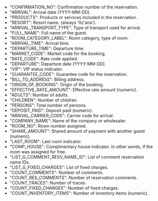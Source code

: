 - "CONFIRMATION_NO": Confirmation number of the reservation.
- "ARRIVAL": Arrival date (YYYY-MM-DD).
- "PRODUCTS": Products or services included in the reservation.
- "RESORT": Resort name. (always 'Itz'ana').
- "ARRIVAL_TRANSPORT_TYPE": Type of transport used for arrival.
- "FULL_NAME": Full name of the guest.
- "ROOM_CATEGORY_LABEL": Room category, type of room.
- "ARRIVAL_TIME": Arrival time.
- "DEPARTURE_TIME": Departure time.
- "MARKET_CODE": Market code for the booking.
- "RATE_CODE": Rate code applied.
- "DEPARTURE": Departure date (YYYY-MM-DD).
- "VIP": VIP status indicator.
- "GUARANTEE_CODE": Guarantee code for the reservation.
- "BILL_TO_ADDRESS": Billing address.
- "ORIGIN_OF_BOOKING": Origin of the booking.
- "EFFECTIVE_RATE_AMOUNT": Effective rate amount (numeric).
- "ADULTS": Number of adults.
- "CHILDREN": Number of children.
- "PERSONS": Total number of persons.
- "DEPOSIT_PAID": Deposit paid (numeric).
- "ARRIVAL_CARRIER_CODE": Carrier code for arrival.
- "COMPANY_NAME": Name of the company or wholesaler.
- "ROOM_NO": Room number assigned.
- "SHARE_AMOUNT": Shared amount of payment with another guest (numeric).
- "LAST_ROOM": Last room indicator.
- "COMP_HOUSE": Complimentary house indicator. In other words, if the room was assigned for free.
- "LIST_G_COMMENT_RESV_NAME_ID": List of comment reservation name IDs.
- "LIST_G_FIXED_CHARGES": List of fixed charges.
- "COUNT_COMMENTS": Number of comments.
- "COUNT_RES_COMMENTS": Number of reservation comments.
- "COUNT_TRACES": Number of traces.
- "COUNT_FIXED_CHARGES": Number of fixed charges.
- "COUNT_INVENTORY_ITEMS": Number of inventory items (numeric).